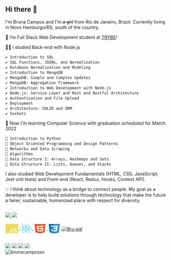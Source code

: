 ## Hi there 👋
I'm Bruna Campos and I'm <s>a girl</s> from Rio de Janeiro, Brazil.
Currently living in Novo Hamburgo/RS, south of the country.

🔭 I’m Full Stack Web Development student at [TRYBE](https://www.linkedin.com/school/betrybe/)!

👩‍💻 I studied Back-end with Node.js

 	✔️ Introduction to SQL
 	✔️ SQL Functions, JOINs, and Normalization
 	✔️ Database Normalization and Modeling
 	✔️ Introduction to MongoDB
 	✔️ MongoDB: Simple and Complex Updates
 	✔️ MongoDB: Aggregation Framework
	✔️ Introduction to Web Development with Node.js
	✔️ Node.js: Service Layer and Rest and Restful Architecture
	✔️ Authentication and File Upload
	✔️ Deployment
	✔️ Architecture: SOLID and ORM
	✔️ Sockets


🧠 Now I'm learning Computer Science with graduation scheduled for March 2022

	📅 Introduction to Python
	📅 Object Oriented Programming and Design Patterns
	📅 Networks and Data Scraping
	📅 Algorithms
	📅 Data Structure I: Arrays, Hashmaps and Sets
	📅 Data Structure II: Lists, Queues, and Stacks

I also studied Web Development Fundamentals (HTML, CSS, JavaScript, Jest unit tests) and Front-end (React, Redux, Hooks, Context API).

✨ I think about technology as a bridge to connect people. My goal as a developer is to help build solutions through technology that make the future a fairer, sustainable, humanized place with respect for diversity.

##
<div>
  <a href="https://github.com/brunacamposxx">
  <img height="180em" src="https://github-readme-stats.vercel.app/api?username=brunacamposxx&show_icons=true&theme=dracula&include_all_commits=true&count_private=true"/>
  <img height="180em" src="https://github-readme-stats.vercel.app/api/top-langs/?username=brunacamposxx&layout=compact&langs_count=7&theme=dracula"/>
</div>
   
  <div style="display: inline_block"><br>
  <img align="center" alt="Bru-Js" height="30" width="40" src="https://raw.githubusercontent.com/devicons/devicon/master/icons/javascript/javascript-plain.svg">
  <img align="center" alt="Bru-React" height="30" width="40" src="https://raw.githubusercontent.com/devicons/devicon/master/icons/react/react-original.svg">
  <img align="center" alt="Bru-HTML" height="30" width="40" src="https://raw.githubusercontent.com/devicons/devicon/master/icons/html5/html5-original.svg">
  <img align="center" alt="Bru-CSS" height="30" width="40" src="https://raw.githubusercontent.com/devicons/devicon/master/icons/css3/css3-original.svg">
  <img align="center" alt="Bru-sql" height="30" width="40" src="https://www.vectorlogo.zone/logos/mysql/mysql-icon.svg">

  </div>
  
   ##
  
  <div> 
  <a href="https://instagram.com/brunacamposxx" target="_blank"><img src="https://img.shields.io/badge/-Instagram-%23E4405F?style=for-the-badge&logo=instagram&logoColor=white" target="_blank"></a>
	<a href="https://twitter.com/92brunacampos" target="_blank"><img src="https://img.shields.io/badge/Twitter-1DA1F2?style=for-the-badge&logo=twitter&logoColor=white"></a>
  <a href = "mailto:92brunacampos@gmail.com"><img src="https://img.shields.io/badge/-Gmail-%23333?style=for-the-badge&logo=gmail&logoColor=white" target="_blank"></a>
  <a href="https://www.linkedin.com/in/brunacamposxx" target="_blank"><img src="https://img.shields.io/badge/-LinkedIn-%230077B5?style=for-the-badge&logo=linkedin&logoColor=white" target="_blank"></a> 
  </div>
<img src="https://komarev.com/ghpvc/?username=brunacamposxx&color=green" alt="brunacamposxx" /> 
